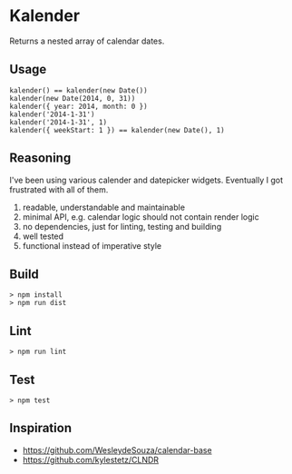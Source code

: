 # Kalender

Returns a nested array of calendar dates.

## Usage

    kalender() == kalender(new Date())
    kalender(new Date(2014, 0, 31))
    kalender({ year: 2014, month: 0 })
    kalender('2014-1-31')
    kalender('2014-1-31', 1)
    kalender({ weekStart: 1 }) == kalender(new Date(), 1)


## Reasoning

I've been using various calender and datepicker widgets. Eventually I got
frustrated with all of them.

1. readable, understandable and maintainable
2. minimal API, e.g. calendar logic should not contain render logic
3. no dependencies, just for linting, testing and building
4. well tested
5. functional instead of imperative style


## Build

    > npm install
    > npm run dist


## Lint

    > npm run lint


## Test

    > npm test


## Inspiration

- https://github.com/WesleydeSouza/calendar-base
- https://github.com/kylestetz/CLNDR
